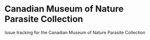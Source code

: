 # Canadian Museum of Nature Parasite Collection
Issue tracking for the Canadian Museum of Nature Parasite Collection
